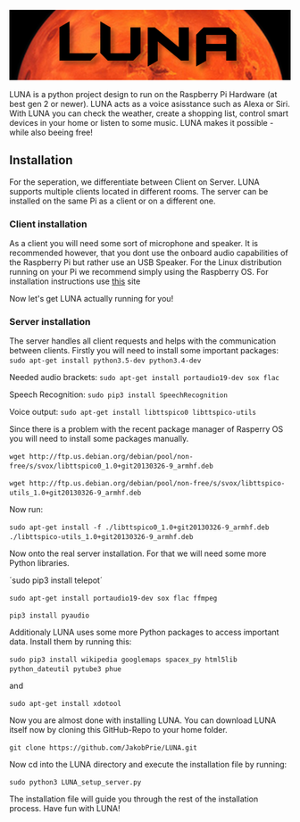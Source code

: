 ![LUNA logo](/images/LUNA.jpg)

LUNA is a python project design to run on the Raspberry Pi Hardware (at best gen 2 or newer). LUNA acts as a voice asisstance such as Alexa or Siri. 
With LUNA you can check the weather, create a shopping list, control smart devices in your home or listen to some music. LUNA makes it possible - while also beeing free!

## Installation 
For the seperation, we differentiate between Client on Server. LUNA supports multiple clients located in different rooms. 
The server can be installed on the same Pi as a client or on a different one. 

### Client installation 
As a client you will need some sort of microphone and speaker. It is recommended however, that you dont use the onboard audio capabilities of the Raspberry Pi but rather
use an USB Speaker. 
For the Linux distribution running on your Pi we recommend simply using the Raspberry OS. 
For installation instructions use [this](https://www.raspberrypi.org/downloads/raspberry-pi-os/) site

Now let's get LUNA actually running for you!

### Server installation
The server handles all client requests and helps with the communication between clients. 
Firstly you will need to install some important packages:
`sudo apt-get install python3.5-dev python3.4-dev`

Needed audio brackets:
`sudo apt-get install portaudio19-dev sox flac`

Speech Recognition: 
`sudo pip3 install SpeechRecognition` 

Voice output: 
`sudo apt-get install libttspico0 libttspico-utils` 

Since there is a problem with the recent package manager of Rasperry OS you will need to install some packages manually.

`wget http://ftp.us.debian.org/debian/pool/non-free/s/svox/libttspico0_1.0+git20130326-9_armhf.deb` 

`wget http://ftp.us.debian.org/debian/pool/non-free/s/svox/libttspico-utils_1.0+git20130326-9_armhf.deb`

Now run:

`sudo apt-get install -f ./libttspico0_1.0+git20130326-9_armhf.deb ./libttspico-utils_1.0+git20130326-9_armhf.deb`


Now onto the real server installation. For that we will need some more Python libraries.

´sudo pip3 install telepot´

`sudo apt-get install portaudio19-dev sox flac ffmpeg`

`pip3 install pyaudio` 

Additionaly LUNA uses some more Python packages to access important data. Install them by running this: 

`sudo pip3 install wikipedia googlemaps spacex_py html5lib python_dateutil pytube3 phue`

and

`sudo apt-get install xdotool`

Now you are almost done with installing LUNA. You can download LUNA itself now by cloning this GitHub-Repo to your home folder.

`git clone https://github.com/JakobPrie/LUNA.git`

Now cd into the LUNA directory and execute the installation file by running:

`sudo python3 LUNA_setup_server.py`

The installation file will guide you through the rest of the installation process. Have fun with LUNA!
